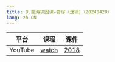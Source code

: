 ```yaml
---
title: 9.题海巩固课—管综（逻辑）（20240420）
lang: zh-CN
---
```



| 平台       | 课程                                                                                                                               | 课件                                                                                   |
|----------|------------------------------------------------------------------------------------------------------------------------------------|----------------------------------------------------------------------------------------|
| YouTube  | [watch](https://www.youtube.com/watch?v=og-IXdLAU80&list=PLm0MFkgiW1Jifh_vbdTALFpNGQ5V1hoDO&index=9)                                  | [2018](../../public/logic/%E9%80%BB%E8%BE%91-%E6%AD%A3%E5%BC%8F%E8%AF%BE/pdf/2018.pdf) |



